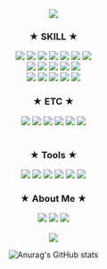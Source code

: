 <div align=center>
<img src="https://capsule-render.vercel.app/api?type=venom&color=9999FF&height=300&text=hoheesu's%20World!&stroke=9999FF&desc=Welcome!&descAlignY305"> 
</div>

<div align=center><h3>★ SKILL ★</h3></div>
<div align=center>
<img src="https://img.shields.io/badge/HTML5-E34F26?style=flat-square&logo=html5&logoColor=white"> 
<img src="https://img.shields.io/badge/CSS3-1572B6?style=flat-square&logo=css3&logoColor=white"> 
<img src="https://img.shields.io/badge/JavaScript-F7DF1E?style=flat-square&logo=javascript&logoColor=black">
<img src="https://img.shields.io/badge/REACT-61DAFB?style=flat-square&logo=react&logoColor=black">
<img src="https://img.shields.io/badge/Next.js-000000?style=flat-square&logo=next.js&logoColor=white">
<img src="https://img.shields.io/badge/Nest.js-E0234E?style=flat-square&logo=nestjs&logoColor=white">
<img src="https://img.shields.io/badge/TypeScript-3178C6?style=flat-square&logo=typescript&logoColor=white">

<br />
  
<img src="https://img.shields.io/badge/Socket.io-010101?style=flat-square&logo=socketdotio&logoColor=white">
<img src="https://img.shields.io/badge/ReactQuery-FF4154?style=flat-square&logo=reactquery&logoColor=white">
<img src="https://img.shields.io/badge/Redux-764ABC?style=flat-square&logo=redux&logoColor=white">
<img src="https://img.shields.io/badge/🐻 Zustand-F7B55C?style=flat-square&logo=&logoColor=black">
<img src="https://img.shields.io/badge/ApolloClient-311C87?style=flat-square&logo=apollographql&logoColor=white">

<br />
<img src="https://img.shields.io/badge/GraphQL-E10098?style=flat-square&logo=graphql&logoColor=white">
<img src="https://img.shields.io/badge/sass-CC6699?style=flat-square&logo=sass&logoColor=white">
<img src="https://img.shields.io/badge/styled components-DB7093?style=flat-square&logo=styledcomponents&logoColor=white">
<img src="https://img.shields.io/badge/tailwind-06B6D4?style=flat-square&logo=tailwindcss&logoColor=white">
<img src="https://img.shields.io/badge/WebSocket-010101?style=flat-square&logo=socketdotio&logoColor=white">
</div>

<div align=center><h3>★ ETC ★</h3></div>
<div align=center>
<img src="https://img.shields.io/badge/Docker-2496ED?style=flat-square&logo=docker&logoColor=white">
<img src="https://img.shields.io/badge/mySQL-4479A1?style=flat-square&logo=mysql&logoColor=white">
<img src="https://img.shields.io/badge/REDIS-FF4438?style=flat-square&logo=databricks&logoColor=white">
<img src="https://img.shields.io/badge/GitHub Actions-2088FF?style=flat-square&logo=githubactions&logoColor=white">
<img src="https://img.shields.io/badge/Vercel-000000?style=flat-square&logo=vercel&logoColor=white">
<img src="https://img.shields.io/badge/GitHub Amplify-FF9900?style=flat-square&logo=awsamplify&logoColor=white">
</div>

<br/>
<div align=center><h3>★ Tools ★</h3></div>
<div align=center>
<img src="https://img.shields.io/badge/aws-232F3E?style=flat-square&logo=amazonwebservices&logoColor=white"> 
<img src="https://img.shields.io/badge/git-F05032?style=flat-square&logo=git&logoColor=white"> 
<img src="https://img.shields.io/badge/GitHub-181717?style=flat-square&logo=github&logoColor=white"> 
<img src="https://img.shields.io/badge/Notion-000000?style=flat-square&logo=notion&logoColor=white"> 
<img src="https://img.shields.io/badge/slack-4A154B?style=flat-square&logo=slack&logoColor=white"> 
<img src="https://img.shields.io/badge/Figma-F24E1E?style=flat-square&logo=figma&logoColor=white"> 
</div>

<div align=center><h3>★ About Me ★</h3></div>
<div align=center>
<a href="mailto:hoheesu@gmail.com"><img src="https://img.shields.io/badge/email-004788?style=flat-square&logo=gmail&logoColor=white"></a>
<a href="https://beautiful-table-b24.notion.site/Front-End-5f33b722fc9841d9aa24dc911a91d2a1"><img src="https://img.shields.io/badge/Portfolio-010101?style=flat-square&logo=notion&logoColor=white"></a>
<a href="https://velog.io/@hoheesu/posts"><img src="https://img.shields.io/badge/velog-20C997?style=flat-square&logo=velog&logoColor=white"></a>
</div>
<br/>
<div align=center>
  <a href="https://velog.io/@hoheesu/posts">
    <img src="https://velog-github-badge.vercel.app/badge/hoheesu"> 
  </a>
<!-- ![Velog GitHub stats](https://velog-github-badge.vercel.app/badge/hoheesu) -->

  ![Anurag's GitHub stats](https://github-readme-stats.vercel.app/api?username=hoheesu&show_icons=true&theme=dracula)
</div> 
